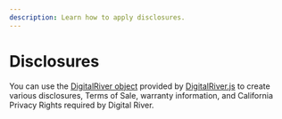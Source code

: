 ```yaml
---
description: Learn how to apply disclosures.
---
```


# Disclosures

You can use the [DigitalRiver object](../../../general-resources/reference/digitalriver-object.md) provided by [DigitalRiver.js](../../../general-resources/reference/) to create various disclosures, Terms of Sale, warranty information, and California Privacy Rights required by Digital River.
